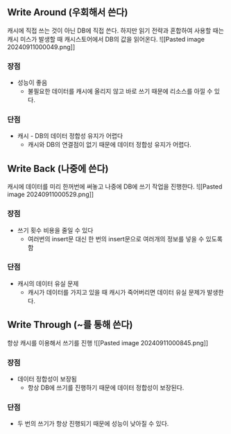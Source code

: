 ## Write Around (우회해서 쓴다)
캐시에 직접 쓰는 것이 아닌 DB에 직접 쓴다.
하지만 읽기 전략과 혼합하여 사용할 때는 캐시 미스가 발생할 때 캐시스토어에서 DB의 값을 읽어온다.
![[Pasted image 20240911000049.png]]
### 장점
- 성능이 좋음
	- 불필요한 데이터를 캐시에 올리지 않고 바로 쓰기 때문에 리소스를 아낄 수 있다.
### 단점
- 캐시 - DB의 데이터 정합성 유지가 어렵다
	- 캐시와 DB의 연결점이 없기 때문에 데이터 정합성 유지가 어렵다.
## Write Back (나중에 쓴다)
캐시에 데이터를 미리 한꺼번에 써놓고 나중에 DB에 쓰기 작업을 진행한다.
![[Pasted image 20240911000529.png]]
### 장점
- 쓰기 횟수 비용을 줄일 수 있다
	- 여러번의  insert문 대신 한 번의 insert문으로 여러개의 정보를 넣을 수 있도록 함
### 단점
- 캐시의 데이터 유실 문제
	- 캐시가 데이터를 가지고 있을 때 캐시가 죽어버리면 데이터 유실 문제가 발생한다.

## Write Through (~를 통해 쓴다)
항상 캐시를 이용해서 쓰기를 진행
![[Pasted image 20240911000845.png]]
### 장점
- 데이터 정합성이 보장됨
	- 항상 DB에 쓰기를 진행하기 때문에 데이터 정합성이 보장된다.
### 단점
- 두 번의 쓰기가 항상 진행되기 때문에 성능이 낮아질 수 있다.